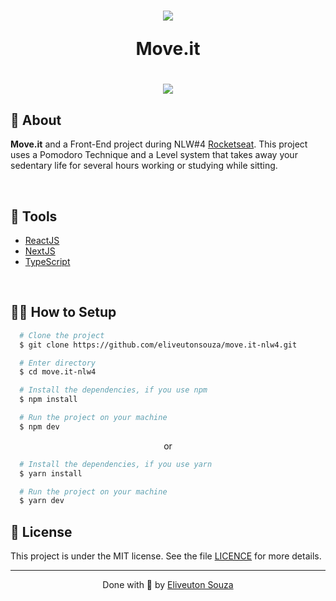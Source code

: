 <h1 align="center">
  <img src="https://ik.imagekit.io/eliveutonsm/Moveit_-_GitHub/favicon_LSXo_zqq-.png"/>
  <p>Move.it</p>
</h1>

<h1 align="center">
<img src="https://ik.imagekit.io/eliveutonsm/Moveit_-_GitHub/screenshot-moveit_h89ZuTMmB.png">
</h1>


## 🧾 About

**Move.it** and a Front-End project during NLW#4 [Rocketseat](https://github.com/Rocketseat). This project uses a Pomodoro Technique and a Level system that takes away your sedentary life for several hours working or studying while sitting.

<br/>

## 🔧 Tools

- [ReactJS](https://pt-br.reactjs.org/)
- [NextJS](https://nextjs.org/)
- [TypeScript](https://www.typescriptlang.org/)

<br/>

## 👨‍💻 How to Setup

```bash
  # Clone the project
  $ git clone https://github.com/eliveutonsouza/move.it-nlw4.git
```
```bash
  # Enter directory
  $ cd move.it-nlw4
```

```bash
  # Install the dependencies, if you use npm
  $ npm install
```

```bash
  # Run the project on your machine
  $ npm dev
```
<p align="center">or</p>

```bash
  # Install the dependencies, if you use yarn
  $ yarn install
```
```bash
  # Run the project on your machine
  $ yarn dev
```

## 📝 License

This project is under the MIT license. See the file <a href="https://github.com/eliveutonsouza/move.it-nlw4/blob/master/LICENSE.md">LICENCE</a> for more details.

---

<p align="center">Done with 💙 by <a href="https://www.linkedin.com/in/eliveuton-souza/">Eliveuton Souza</a></p>
